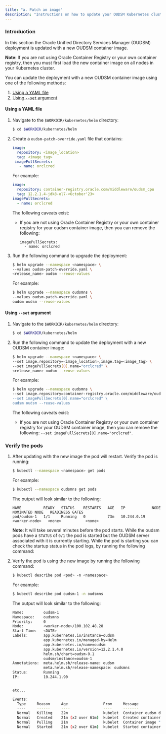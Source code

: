 ```yaml
---
title: "a. Patch an image"
description: "Instructions on how to update your OUDSM Kubernetes cluster with a new OUDSM container image."
---
```


### Introduction

In this section the Oracle Unified Directory Services Manager (OUDSM) deployment is updated with a new OUDSM container image. 

**Note**: If you are not using Oracle Container Registry or your own container registry, then you must first load the new container image on all nodes in your Kubernetes cluster.

You can update the deployment with a new OUDSM container image using one of the following methods:

1. [Using a YAML file](#using-a-yaml-file)
1. [Using `--set` argument](#using---set-argument)


#### Using a YAML file

1. Navigate to the `$WORKDIR/kubernetes/helm` directory:

   ```bash
   $ cd $WORKDIR/kubernetes/helm
   ```

1. Create a `oudsm-patch-override.yaml` file that contains:

   ```yaml
   image:
     repository: <image_location>
     tag: <image_tag>
    imagePullSecrets:
      - name: orclcred
   ```

   For example:

   ```yaml
   image:
     repository: container-registry.oracle.com/middleware/oudsm_cpu
     tag: 12.2.1.4-jdk8-ol7-<October'23>
   imagePullSecrets:
     - name: orclcred
   ```
   
   The following caveats exist:
   
   * If you are not using Oracle Container Registry or your own container registry for your oudsm container image, then you can remove the following:
   
      ```
      imagePullSecrets:
        - name: orclcred
      ```

1. Run the following command to upgrade the deployment:

   ```bash
   $ helm upgrade --namespace <namespace> \
   --values oudsm-patch-override.yaml \
   <release_name> oudsm --reuse-values
   ```
   
   For example:
   
   ```bash
   $ helm upgrade --namespace oudsmns \
   --values oudsm-patch-override.yaml \
   oudsm oudsm --reuse-values
   ```

#### Using `--set` argument

1. Navigate to the `$WORKDIR/kubernetes/helm` directory:

   ```bash
   $ cd $WORKDIR/kubernetes/helm
   ```

1. Run the following command to update the deployment with a new OUDSM container image:

   ```bash
   $ helm upgrade --namespace <namespace> \
   --set image.repository=<image_location>,image.tag=<image_tag> \
   --set imagePullSecrets[0].name="orclcred" \
   <release_name> oudsm --reuse-values
   ```

   For example:

   ```bash
   $ helm upgrade --namespace oudsmns \
   --set image.repository=container-registry.oracle.com/middleware/oudsm_cpu,image.tag=12.2.1.4-jdk8-ol7-<October'23> \
   --set imagePullSecrets[0].name="orclcred" \
   oudsm oudsm --reuse-values
   ```
   
   The following caveats exist:
   
   * If you are not using Oracle Container Registry or your own container registry for your OUDSM container image, then you can remove the following: `--set imagePullSecrets[0].name="orclcred"`.


### Verify the pods


1. After updating with the new image the pod will restart. Verify the pod is running:

   ```bash
   $ kubectl --namespace <namespace> get pods
   ```

   For example:

   ```bash
   $ kubectl --namespace oudsmns get pods
   ```

   The output will look similar to the following:

   ```
   NAME          READY   STATUS    RESTARTS   AGE   IP            NODE             NOMINATED NODE   READINESS GATES
   pod/oudsm-1   1/1     Running   0          73m   10.244.0.19   <worker-node>   <none>           <none>
   ```

   **Note**: It will take several minutes before the pod starts. While the oudsm pods have a `STATUS` of `0/1` the pod is started but the OUDSM server associated with it is currently starting. While the pod is starting you can check the startup status in the pod logs, by running the following command:


1. Verify the pod is using the new image by running the following command:

   ```bash
   $ kubectl describe pod <pod> -n <namespace>
   ```

   For example:

   ```bash
   $ kubectl describe pod oudsm-1 -n oudsmns
   ```

   The output will look similar to the following:

   ```bash
   Name:         oudsm-1
   Namespace:    oudsmns
   Priority:     0
   Node:         <worker-node>/100.102.48.28
   Start Time:   <DATE>
   Labels:       app.kubernetes.io/instance=oudsm
                 app.kubernetes.io/managed-by=Helm
                 app.kubernetes.io/name=oudsm
                 app.kubernetes.io/version=12.2.1.4.0
                 helm.sh/chart=oudsm-0.1
                 oudsm/instance=oudsm-1
   Annotations:  meta.helm.sh/release-name: oudsm
                 meta.helm.sh/release-namespace: oudsmns
   Status:       Running
   IP:           10.244.1.90


   etc...

   Events:
     Type     Reason     Age                From     Message
     ----     ------     ----               ----     -------
     Normal   Killing    22m                kubelet  Container oudsm definition changed, will be restarted
     Normal   Created    21m (x2 over 61m)  kubelet  Created container oudsm
     Normal   Pulling    21m                kubelet  Container image "container-registry.oracle.com/middleware/oudsm_cpu:12.2.1.4-jdk8-ol7-<October'23>"
     Normal   Started    21m (x2 over 61m)  kubelet  Started container oudsm
   ```

